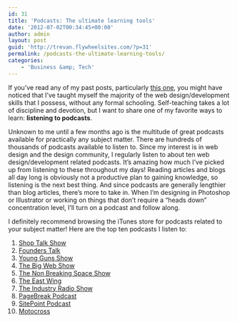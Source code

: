 ```yaml
---
id: 31
title: 'Podcasts: The ultimate learning tools'
date: '2012-07-02T00:34:45+00:00'
author: admin
layout: post
guid: 'http://trevan.flywheelsites.com/?p=31'
permalink: /podcasts-the-ultimate-learning-tools/
categories:
    - 'Business &amp; Tech'
---
```


If you’ve read any of my past posts, particularly [this one](http://trevan.co/my-alternative-bachelors-degree/ "My alternative bachelor's degree"), you might have noticed that I’ve taught myself the majority of the web design/development skills that I possess, without any formal schooling. Self-teaching takes a lot of discipline and devotion, but I want to share one of my favorite ways to learn: **listening to podcasts**.

Unknown to me until a few months ago is the multitude of great podcasts available for practically any subject matter. There are hundreds of thousands of podcasts available to listen to. Since my interest is in web design and the design community, I regularly listen to about ten web design/development related podcasts. It’s amazing how much I’ve picked up from listening to these throughout my days! Reading articles and blogs all day long is obviously not a productive plan to gaining knowledge, so listening is the next best thing. And since podcasts are generally lengthier than blog articles, there’s more to take in. When I’m designing in Photoshop or Illustrator or working on things that don’t require a “heads down” concentration level, I’ll turn on a podcast and follow along.

I definitely recommend browsing the iTunes store for podcasts related to your subject matter! Here are the top ten podcasts I listen to:

1. [Shop Talk Show](http://shoptalkshow.com/ "Shop Talk Show")
2. [Founders Talk](http://5by5.tv/founderstalk/ "Founders Talk")
3. [Young Guns Show](http://younggunsshow.com/ "Young Guns Show")
4. [The Big Web Show](http://5by5.tv/bigwebshow/ "The Big Web Show")
5. [The Non Breaking Space Show](http://nonbreakingspace.tv/ "The Non Breaking Space Show")
6. [The East Wing](http://theeastwing.net/ "The East Wing")
7. [The Industry Radio Show](http://theindustry.cc/category/podcast/ "The Industry Radio Show")
8. [PageBreak Podcast](http://www.pagebreakpodcast.com/ "PageBreak Podcast")
9. [SitePoint Podcast](http://www.sitepoint.com/category/podcast/ "SitePoint Podcast")
10. [Motocross](http://itunes.apple.com/us/podcast/motocross/id265111812 "Motocross Podcast")